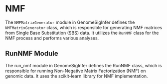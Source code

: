 # NMF

The `NMFMatrixGenerator` module in GenomeSigInfer defines the `NMFMatrixGenerator` class, which is responsible for generating NMF matrices from Single Base Substitution (SBS) data. It utilizes the `RunNMF` class for the NMF process and performs various analyses.

## RunNMF Module

The run_nmf module in GenomeSigInfer defines the RunNMF class, which is responsible for running Non-Negative Matrix Factorization (NMF) on genomic data. It uses the scikit-learn library for NMF implementation.
